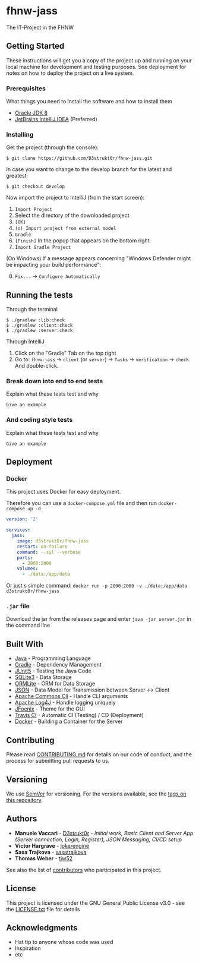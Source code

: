 # fhnw-jass

The IT-Project in the FHNW

## Getting Started

These instructions will get you a copy of the project up and running on your local machine for development and testing purposes. See deployment for notes on how to deploy the project on a live system.

### Prerequisites

What things you need to install the software and how to install them

* [Oracle JDK 8](https://www.oracle.com/java/technologies/javase/javase-jdk8-downloads.html)
* [JetBrains IntelliJ IDEA](https://www.jetbrains.com/de-de/idea/) (Preferred)

### Installing

Get the project (through the console):
```shell script
$ git clone https://github.com/D3strukt0r/fhnw-jass.git
```
In case you want to change to the develop branch for the latest and greatest:
```shell script
$ git checkout develop
```

Now import the project to IntelliJ (from the start screen):
1. `Import Project`
2. Select the directory of the downloaded project
3. `[OK]`
4. `(o) Import project from external model`
5. `Gradle`
6. `[Finish]`
In the popup that appears on the bottom right:
7. `Import Gradle Project`

(On Windows) If a message appears concerning "Windows Defender might be impacting your build performance":

8. `Fix...` -> `Configure Automatically`

## Running the tests

Through the terminal
```shell script
$ ./gradlew :lib:check
$ ./gradlew :client:check
$ ./gradlew :server:check
```

Through IntelliJ
1. Click on the "Gradle" Tab on the top right
2. Go to: `fhnw-jass` -> `client` (or `server`) -> `Tasks` -> `verification` -> `check`. And double-click.

### Break down into end to end tests

Explain what these tests test and why

```
Give an example
```

### And coding style tests

Explain what these tests test and why

```
Give an example
```

## Deployment

### Docker

This project uses Docker for easy deployment.

Therefore you can use a `docker-compose.yml` file and then run `docker-compose up -d`
```yaml
version: '2'

services:
  jass:
    image: d3strukt0r/fhnw-jass
    restart: on-failure
    command: --ssl --verbose
    ports:
      - 2000:2000
    volumes:
      - ./data:/app/data
```
Or just s simple command: `docker run -p 2000:2000 -v ./data:/app/data d3strukt0r/fhnw-jass`

### `.jar` file

Download the jar from the releases page and enter `java -jar server.jar` in the command line

## Built With

* [Java](https://www.java.com/de/) - Programming Language
* [Gradle](https://gradle.org/) - Dependency Management
* [JUnit5](https://junit.org/junit5/) - Testing the Java Code
* [SQLite3](https://www.sqlite.org/index.html) - Data Storage
* [ORMLite](http://ormlite.com/) - ORM for Data Storage
* [JSON](https://www.json.org/json-en.html) - Data Model for Transmission between Server <-> Client
* [Apache Commons Cli](https://commons.apache.org/proper/commons-cli/) - Handle CLI arguments
* [Apache Log4J](https://logging.apache.org/log4j/2.x/) - Handle logging uniquely
* [JFoenix](http://www.jfoenix.com/) - Theme for the GUI
* [Travis CI](https://travis-ci.com/) - Automatic CI (Testing) / CD (Deployment)
* [Docker](https://www.docker.com/) - Building a Container for the Server

## Contributing

Please read [CONTRIBUTING.md](CONTRIBUTING.md) for details on our code of conduct, and the process for submitting pull requests to us.

## Versioning

We use [SemVer](http://semver.org/) for versioning. For the versions available, see the [tags on this repository](https://github.com/D3strukt0r/fhnw-jass/tags). 

## Authors

* **Manuele Vaccari** - [D3strukt0r](https://github.com/D3strukt0r) - *Initial work, Basic Client and Server App (Server connection, Login, Register), JSON Messaging, CI/CD setup*
* **Victor Hargrave** - [jokerengine](https://github.com/jokerengine)
* **Sasa Trajkova** - [sasatrajkova](https://github.com/sasatrajkova)
* **Thomas Weber** - [tjw52](https://github.com/tjw52)

See also the list of [contributors](https://github.com/D3strukt0r/fhnw-jass/contributors) who participated in this project.

## License

This project is licensed under the GNU General Public License v3.0 - see the [LICENSE.txt](LICENSE.txt) file for details

## Acknowledgments

* Hat tip to anyone whose code was used
* Inspiration
* etc
